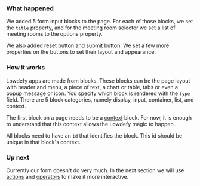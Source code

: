 ### What happened

We added 5 form input blocks to the page. For each of those blocks, we set the `title` property, and for the meeting room selector we set a list of meeting rooms to the options property.

We also added reset button and submit button. We set a few more properties on the buttons to set their layout and appearance.

### How it works

Lowdefy apps are made from blocks. These blocks can be the page layout with header and menu, a piece of text, a chart or table, tabs or even a popup message or icon. You specify which block is rendered with the `type` field. There are 5 block categories, namely display, input, container, list, and context.

The first block on a page needs to be a [context](/context) block. For now, it is enough to understand that this context allows the Lowdefy magic to happen.

All blocks need to have an `id` that identifies the block. This id should be unique in that block's context.

### Up next

Currently our form doesn't do very much. In the next section we will use [actions](actions) and [operators](operators) to make it more interactive.
